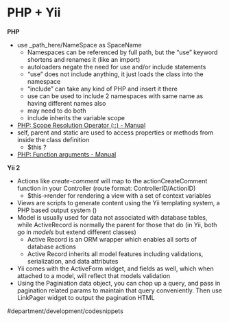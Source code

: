 # PHP + Yii
**PHP**
* use _path_here/NameSpace as SpaceName
	* Namespaces can be referenced by full path, but the “use” keyword shortens and renames it (like an import)
	* autoloaders negate the need for use and/or include statements
	* “use” does not include anything, it just loads the class into the namespace
	* “include” can take any kind of PHP and insert it there
	* use can be used to include 2 namespaces with same name as having different names also
	* may need to do both
	* include inherits the variable scope
* [PHP: Scope Resolution Operator (::) - Manual](http://php.net/manual/en/language.oop5.paamayim-nekudotayim.php)
* self, parent and static are used to access properties or methods from inside the class definition
	* $this ?
* [PHP: Function arguments - Manual](http://php.net/manual/en/functions.arguments.php#functions.arguments.type-declaration)

**Yii 2**
* Actions like _create-comment_ will map to the actionCreateComment function in your Controller (route format: ControllerID/ActionID)
	* $this->render for rendering a view with a set of context variables
* Views are scripts to generate content using the Yii templating system, a PHP based output system (<?= Html::encode($message) ?>)
* Model is usually used for data not associated with database tables, while ActiveRecord is normally the parent for those that do (in Yii, both go in _models_ but extend different classes)
	* Active Record is an ORM wrapper which enables all sorts of database actions
	* Active Record inherits all model features including validations, serialization, and data attributes
* Yii comes with the ActiveForm widget, and fields as well, which when attached to a model, will reflect that models validation
* Using the Paginiation data object, you can chop up a query, and pass in pagination related params to maintain that query conveniently. Then use LinkPager widget to output the pagination HTML

#department/development/codesnippets